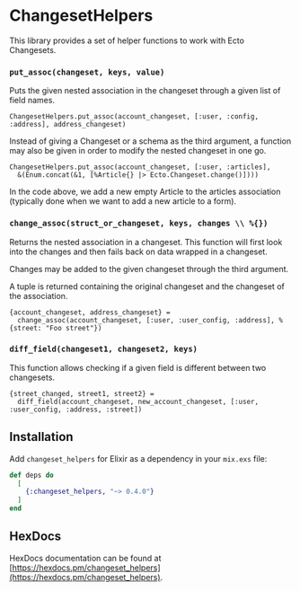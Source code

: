 # ChangesetHelpers

This library provides a set of helper functions to work with Ecto Changesets.

### `put_assoc(changeset, keys, value)`

Puts the given nested association in the changeset through a given list of field names.

```
ChangesetHelpers.put_assoc(account_changeset, [:user, :config, :address], address_changeset)
```

Instead of giving a Changeset or a schema as the third argument, a function may also be given in order to modify the
nested changeset in one go.

```
ChangesetHelpers.put_assoc(account_changeset, [:user, :articles],
  &(Enum.concat(&1, [%Article{} |> Ecto.Changeset.change()])))
```

In the code above, we add a new empty Article to the articles association (typically done when we want to add a new
article to a form).

### `change_assoc(struct_or_changeset, keys, changes \\ %{})`

Returns the nested association in a changeset. This function will first look into the changes and then fails back on
data wrapped in a changeset.

Changes may be added to the given changeset through the third argument.

A tuple is returned containing the original changeset and the changeset of the association.

```
{account_changeset, address_changeset} =
  change_assoc(account_changeset, [:user, :user_config, :address], %{street: "Foo street"})
```

### `diff_field(changeset1, changeset2, keys)`

This function allows checking if a given field is different between two changesets.

```
{street_changed, street1, street2} =
  diff_field(account_changeset, new_account_changeset, [:user, :user_config, :address, :street])
```

## Installation

Add `changeset_helpers` for Elixir as a dependency in your `mix.exs` file:

```elixir
def deps do
  [
    {:changeset_helpers, "~> 0.4.0"}
  ]
end
```

## HexDocs

HexDocs documentation can be found at [https://hexdocs.pm/changeset_helpers](https://hexdocs.pm/changeset_helpers).
